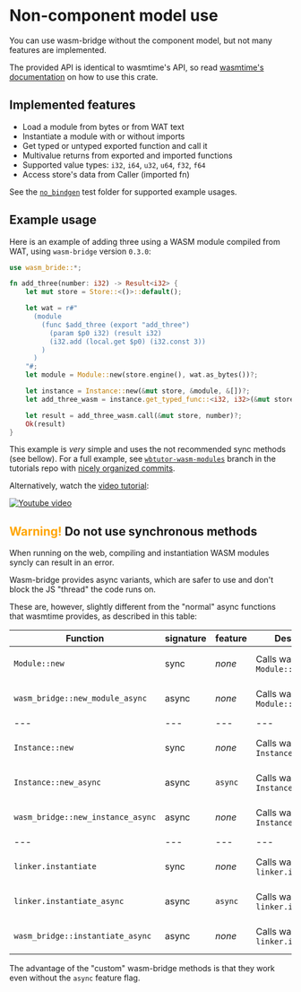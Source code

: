 # Non-component model use

You can use wasm-bridge without the component model, but not many features are implemented.

The provided API is identical to wasmtime's API, so read [wasmtime's documentation](https://docs.wasmtime.dev/) on how to use this crate.

## Implemented features

- Load a module from bytes or from WAT text
- Instantiate a module with or without imports
- Get typed or untyped exported function and call it
- Multivalue returns from exported and imported functions
- Supported value types: `i32`, `i64`, `u32`, `u64`, `f32`, `f64`
- Access store's data from Caller (imported fn)

See the [`no_bindgen`](/tests/no_bindgen) test folder for supported example usages.


## Example usage

Here is an example of adding three using a WASM module compiled from WAT, using `wasm-bridge` version `0.3.0`:

```rust
use wasm_bride::*;

fn add_three(number: i32) -> Result<i32> {
    let mut store = Store::<()>::default();

    let wat = r#"
      (module
        (func $add_three (export "add_three")
          (param $p0 i32) (result i32)
          (i32.add (local.get $p0) (i32.const 3))
        )
      )
    "#;
    let module = Module::new(store.engine(), wat.as_bytes())?;

    let instance = Instance::new(&mut store, &module, &[])?;
    let add_three_wasm = instance.get_typed_func::<i32, i32>(&mut store, "add_three")?;

    let result = add_three_wasm.call(&mut store, number)?;
    Ok(result)
}
```

This example is *very* simple and uses the not recommended sync methods (see bellow).
For a full example, see [`wbtutor-wasm-modules`](https://github.com/kajacx/wasm-tutorials/tree/wbtutor-wasm-modules) branch in the tutorials repo with [nicely organized commits](https://github.com/kajacx/wasm-tutorials/commits/wbtutor-wasm-modules).

Alternatively, watch the [video tutorial](https://youtu.be/CqpZjouAOvg):

[![Youtube video](https://img.youtube.com/vi/CqpZjouAOvg/0.jpg)](https://youtu.be/CqpZjouAOvg)

## <b style="color: orange">Warning!</b> Do not use synchronous methods

When running on the web, compiling and instantiation WASM modules syncly can result in an error.

Wasm-bridge provides async variants, which are safer to use and don't block the JS "thread" the code runs on.

These are, however, slightly different from the "normal" async functions that wasmtime provides, as described in this table:

| Function | signature | feature | Desktop runtime | Web runtime |
| --- | --- | --- | --- | --- |
| `Module::new` | sync | *none* | Calls wasmtime's `Module::new` | Calls the sync `new WebAssembly.Module()` constructor ❌ |
| `wasm_bridge::new_module_async` | async | *none* | Calls wasmtime's `Module::new` | Calls the async `WebAssembly.compile()` function ✅ |
| --- | --- | --- | --- | --- |
| `Instance::new` | sync | *none* | Calls wasmtime's `Instance::new` | Calls the sync `new WebAssembly.Instance()` constructor ❌ |
| `Instance::new_async` | async | `async` | Calls wasmtime's `Instance::new_async` | Calls the async `new WebAssembly.instantiate()` function ✅ |
| `wasm_bridge::new_instance_async` | async | *none* | Calls wasmtime's `Instance::new` | Calls the async `new WebAssembly.instantiate()` function ✅ |
| --- | --- | --- | --- | --- |
| `linker.instantiate` | sync | *none* | Calls wasmtime's `linker.instantiate` | Calls the sync `new WebAssembly.Instance()` constructor ❌ |
| `linker.instantiate_async` | async | `async` | Calls wasmtime's `linker.instantiate_async` | Calls the async `new WebAssembly.instantiate()` function ✅ |
| `wasm_bridge::instantiate_async` | async | *none* | Calls wasmtime's `linker.instantiate` | Calls the async `new WebAssembly.instantiate()` function ✅ |

The advantage of the "custom" wasm-bridge methods is that they work even without the `async` feature flag.


